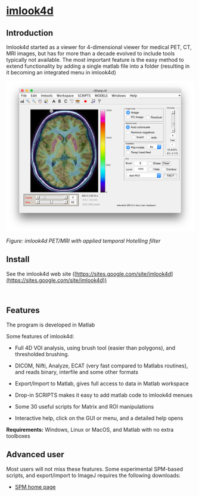 [imlook4d](https://sites.google.com/site/imlook4d)
==================================================

Introduction
------------

Imlook4d started as a viewer for 4-dimensional viewer for medical PET, CT, MRI
images, but has for more than a decade evolved to include tools typically not
available. The most important feature is the easy method to extend functionality
by adding a single matlab file into a folder (resulting in it becoming an
integrated menu in imlook4d)

![](Imlook4d_PET_MRI_screenshot.png)

*Figure: imlook4d PET/MRI with applied temporal Hotelling filter*

Install
-------

See the imlook4d web site
([https://sites.google.com/site/imlook4d](https://sites.google.com/site/imlook4d))

 

Features
--------

The program is developed in Matlab

Some features of imlook4d:

-   Full 4D VOI analysis, using brush tool (easier than polygons), and
    thresholded brushing.

-   DICOM, Nifti, Analyze, ECAT (very fast compared to Matlabs routines), and
    reads binary, interfile and some other formats

-   Export/Import to Matlab, gives full access to data in Matlab workspace

-   Drop-in SCRIPTS makes it easy to add matlab code to imlook4d menues

-   Some 30 useful scripts for Matrix and ROI manipulations

-   Interactive help, click on the GUI or menu, and a detailed help opens

**Requirements:** Windows, Linux or MacOS, and Matlab with no extra toolboxes

Advanced user
-------------

Most users will not miss these features. Some experimental SPM-based scripts,
and export/import to ImageJ requires the following downloads:

-   [SPM home page](http://www.fil.ion.ucl.ac.uk/spm/)
